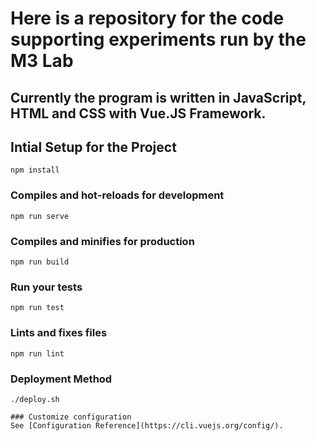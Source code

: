 # Here is a repository for the code supporting experiments run by the M3 Lab
## Currently the program is written in JavaScript, HTML and CSS with Vue.JS Framework.

## Intial Setup for the Project
```
npm install
```

### Compiles and hot-reloads for development
```
npm run serve
```

### Compiles and minifies for production
```
npm run build
```

### Run your tests
```
npm run test
```

### Lints and fixes files
```
npm run lint
```
### Deployment Method
```
./deploy.sh

### Customize configuration
See [Configuration Reference](https://cli.vuejs.org/config/).
